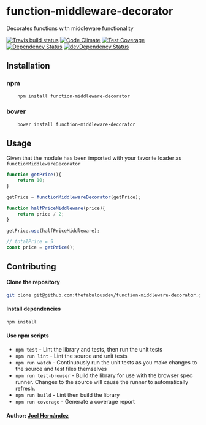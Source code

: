 # function-middleware-decorator

Decorates functions with middleware functionality

[![Travis build status](http://img.shields.io/travis/thefabulousdev/function-middleware-decorator.svg?style=flat)](https://travis-ci.org/thefabulousdev/function-middleware-decorator)
[![Code Climate](https://codeclimate.com/github/thefabulousdev/function-middleware-decorator/badges/gpa.svg)](https://codeclimate.com/github/thefabulousdev/function-middleware-decorator)
[![Test Coverage](https://codeclimate.com/github/thefabulousdev/function-middleware-decorator/badges/coverage.svg)](https://codeclimate.com/github/thefabulousdev/function-middleware-decorator)
[![Dependency Status](https://david-dm.org/thefabulousdev/function-middleware-decorator.svg)](https://david-dm.org/thefabulousdev/function-middleware-decorator)
[![devDependency Status](https://david-dm.org/thefabulousdev/function-middleware-decorator/dev-status.svg)](https://david-dm.org/thefabulousdev/function-middleware-decorator#info=devDependencies)

## Installation

### npm
```sh
    npm install function-middleware-decorator
```

### bower
```sh
    bower install function-middleware-decorator
```

## Usage

Given that the module has been imported with your favorite loader as `functionMiddlewareDecorator`

```js
function getPrice(){
    return 10;
}

getPrice = functionMiddlewareDecorator(getPrice);

function halfPriceMiddleware(price){
    return price / 2;
}

getPrice.use(halfPriceMiddleware);

// totalPrice = 5
const price = getPrice();

```

## Contributing

#### Clone the repository

``` sh
git clone git@github.com:thefabulousdev/function-middleware-decorator.git
```


#### Install dependencies
``` sh
npm install
```

#### Use npm scripts

- `npm test` - Lint the library and tests, then run the unit tests
- `npm run lint` - Lint the source and unit tests
- `npm run watch` - Continuously run the unit tests as you make changes to the source
   and test files themselves
- `npm run test-browser` - Build the library for use with the browser spec runner.
  Changes to the source will cause the runner to automatically refresh.
- `npm run build` - Lint then build the library
- `npm run coverage` - Generate a coverage report

#### Author: [Joel Hernández](https://github.com/thefabulousdev)
